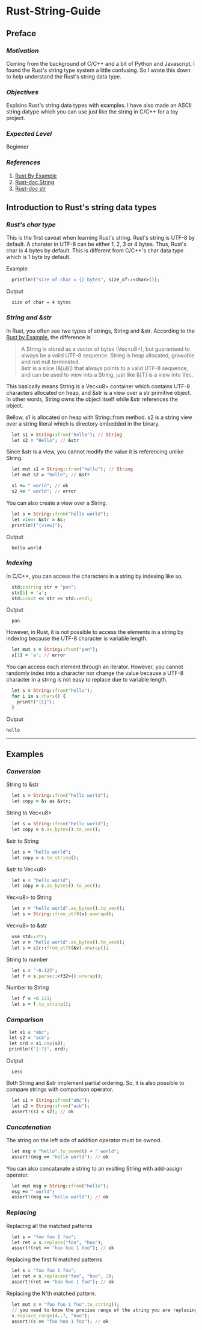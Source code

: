 # Rust-String-Guide

## Preface

### *Motivation*
Coming from the background of C/C++ and a bit of Python and Javascript, I found the Rust's string type system a little confusing. So I wrote this down to help understand the Rust's string data type.
### *Objectives*
Explains Rust's string data types with examples. I have also made an ASCII string datype which you can use just like the string in C/C++ for a toy project. 
### *Expected Level*
Beginner
### *References*
1. [Rust By Example](https://doc.rust-lang.org/rust-by-example/std/str.html)
2. [Rust-doc String](https://doc.rust-lang.org/std/string/struct.String.html)
3. [Rust-doc str](https://doc.rust-lang.org/std/primitive.str.html)


## Introduction to Rust's string data types

### *Rust's char type*
This is the first caveat when learning Rust's string. Rust's string is UTF-8 by default. A charater in UTF-8 can be either 1, 2, 3 or 4 bytes. Thus, Rust's char is 4 bytes by default. This is different from C/C++'s char data type which is 1 byte by default.

Example
```rb
  println!("size of char = {} bytes", size_of::<char>());
```
Output
```
  size of char = 4 bytes
```

### *String and &str*
In Rust, you often see two types of strings, String and &str. According to the [Rust by Example](https://doc.rust-lang.org/rust-by-example/std/str.html), the difference is 

> A String is stored as a vector of bytes (Vec\<u8\>), but guaranteed to always be a valid UTF-8 sequence. String is heap allocated, growable and not null terminated. \
&str is a slice (&[u8]) that always points to a valid UTF-8 sequence, and can be used to view into a String, just like &[T] is a view into Vec<T>.

This basically means String is a Vec\<u8\> container which contains UTF-8 characters allocated on heap, and &str is a view over a str primitive object. In other words, String owns the object itself while &str references the object.


Bellow, s1 is allocated on heap with String::from method. s2 is a string view over a string literal which is directory embedded in the binary.
```rb
  let s1 = String::from("hello"); // String
  let s2 = "Hello"; // &str
```

Since &str is a view, you cannot modify the value it is referencing unlike String.
```rb
  let mut s1 = String::from("hello"); // String
  let mut s2 = "hello"; // &str

  s1 += " world"; // ok
  s2 += " world"; // error
```

You can also create a view over a String.
```rb
  let s = String::from("hello world");
  let view: &str = &s;
  println!("{view}");
```
Output
```
  hello world
```

### *Indexing*
In C/C++, you can access the characters in a string by indexing like so,
```rb
  std::string str = "pen";
  str[1] = 'a';
  std::cout << str << std::endl;
```
Output
```
  pan
```

However, in Rust, it is not possible to access the elements in a string by indexing because the UTF-8 character is variable length.
```rb
  let mut s = String::from("pen");
  s[1] = 'a'; // error
```
You can access each element through an iterator. However, you cannot randomly index into a character nor change the value because a UTF-8 character in a string is not easy to replace due to variable length.
```rb
  let s = String::from("hello");
  for i in s.chars() {
    print!("{i}");
  }
```
Output
```
hello
```

---
## Examples

### *Conversion*
String to &str
```rb
  let s = String::from("hello world");
  let copy = &s as &str;
```
String to Vec\<u8\>
```rb
  let s = String::from("hello world");
  let copy = s.as_bytes().to_vec();
```
&str to String
```rb
  let s = "hello world";
  let copy = s.to_string();
```
&str to Vec\<u8\>
```rb
  let s = "hello world";
  let copy = s.as_bytes().to_vec();
```
Vec\<u8\> to String
```rb
  let v = "hello world".as_bytes().to_vec();
  let s = String::from_utf8(v).unwrap();
```
Vec\<u8\> to &str
```rb
  use std::str;
  let v = "hello world".as_bytes().to_vec();
  let s = str::from_utf8(&v).unwrap();
```
String to number
```rb
  let s = "-0.123";
  let f = s.parse::<f32>().unwrap();
```
Number to String
```rb
  let f = -0.123;
  let s = f.to_string();
```
### *Comparison*
```rb
 let s1 = "abc";
 let s2 = "acb";
 let ord = s1.cmp(s2);
 println!("{:?}", ord);
```
Output
```
  Less
```
Both String and &str implement partial ordering. So, it is also possible to compare strings with comparison operator.
```rb
  let s1 = String::from("abc");
  let s2 = String::from("acb");
  assert!(s1 < s2); // ok
```
### *Concatenation*
The string on the left side of addition operator must be owned.
```rb
  let msg = "hello".to_owned() + " world";
  assert!(msg == "hello world"); // ok
```
You can also concatanate a string to an exsiting String with add-assign operator.
```rb
  let mut msg = String::from("hello");
  msg += " world";
  assert!(msg == "hello world"); // ok                 
```
### *Replacing*
Replacing all the matched patterns
```rb
  let s = "foo foo 1 foo";
  let ret = s.replace("foo", "hoo");
  assert!(ret == "hoo hoo 1 hoo"); // ok
```
Replacing the first N matched patterns
```rb
  let s = "foo foo 1 foo";
  let ret = s.replacen("foo", "hoo", 2);
  assert!(ret == "hoo hoo 1 foo"); // ok
```
Replacing the N'th matched pattern.
```rb
  let mut s = "foo foo 1 foo".to_string();
  // you need to know the precise range of the string you are replacing \i\n advance
  s.replace_range(4..7, "hoo");
  assert!(s == "foo hoo 1 foo"); // ok
```